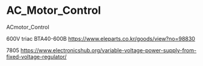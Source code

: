 # AC_Motor_Control
ACmotor_Control

600V triac BTA40-600B
https://www.eleparts.co.kr/goods/view?no=98830

7805
https://www.electronicshub.org/variable-voltage-power-supply-from-fixed-voltage-regulator/
